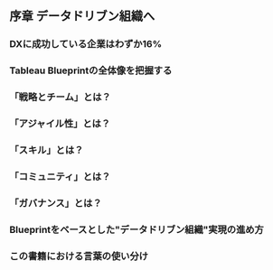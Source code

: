 ## 序章 データドリブン組織へ
### DXに成功している企業はわずか16%
### Tableau Blueprintの全体像を把握する
### 「戦略とチーム」とは？
### 「アジャイル性」とは？
### 「スキル」とは？
### 「コミュニティ」とは？
### 「ガバナンス」とは？
### Blueprintをベースとした"データドリブン組織"実現の進め方
### この書籍における言葉の使い分け

